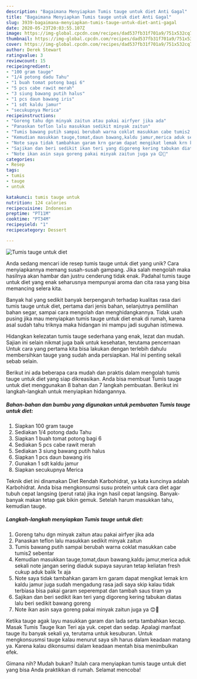 ```yaml
---
description: "Bagaimana Menyiapkan Tumis tauge untuk diet Anti Gagal"
title: "Bagaimana Menyiapkan Tumis tauge untuk diet Anti Gagal"
slug: 3939-bagaimana-menyiapkan-tumis-tauge-untuk-diet-anti-gagal
date: 2020-05-23T20:03:55.107Z
image: https://img-global.cpcdn.com/recipes/dad537fb31f701a9/751x532cq70/tumis-tauge-untuk-diet-foto-resep-utama.jpg
thumbnail: https://img-global.cpcdn.com/recipes/dad537fb31f701a9/751x532cq70/tumis-tauge-untuk-diet-foto-resep-utama.jpg
cover: https://img-global.cpcdn.com/recipes/dad537fb31f701a9/751x532cq70/tumis-tauge-untuk-diet-foto-resep-utama.jpg
author: Derek Stewart
ratingvalue: 3
reviewcount: 15
recipeingredient:
- "100 gram tauge"
- "1/4 potong dadu Tahu"
- "1 buah tomat potong bagi 6"
- "5 pcs cabe rawit merah"
- "3 siung bawang putih halus"
- "1 pcs daun bawang iris"
- "1 sdt kaldu jamur"
- "secukupnya Merica"
recipeinstructions:
- "Goreng tahu dgn minyak zaitun atau pakai airfyer jika ada"
- "Panaskan teflon lalu masukkan sedikit minyak zaitun"
- "Tumis bawang putih sampai berubah warna coklat masukkan cabe tumis2 sebentar"
- "Kemudian masukkan tauge,tomat,daun bawang,kaldu jamur,merica aduk sekali note jangan sering diaduk supaya sayuran tetap keliatan fresh cukup aduk balik 1x aja"
- "Note saya tidak tambahkan garam krn garam dapat mengikat lemak krn kaldu jamur juga sudah mengadung rasa jadi saya skip kalau tidak terbiasa bisa pakai garam seperempat dan tambah saus tiram ya"
- "Sajikan dan beri sedikit ikan teri yang digoreng kering tabukan diatas lalu beri sedikit bawang goreng"
- "Note ikan asin saya goreng pakai minyak zaitun juga ya 😊🙏"
categories:
- Resep
tags:
- tumis
- tauge
- untuk

katakunci: tumis tauge untuk 
nutrition: 124 calories
recipecuisine: Indonesian
preptime: "PT11M"
cooktime: "PT34M"
recipeyield: "1"
recipecategory: Dessert

---
```



![Tumis tauge untuk diet](https://img-global.cpcdn.com/recipes/dad537fb31f701a9/751x532cq70/tumis-tauge-untuk-diet-foto-resep-utama.jpg)

Anda sedang mencari ide resep tumis tauge untuk diet yang unik? Cara menyiapkannya memang susah-susah gampang. Jika salah mengolah maka hasilnya akan hambar dan justru cenderung tidak enak. Padahal tumis tauge untuk diet yang enak seharusnya mempunyai aroma dan cita rasa yang bisa memancing selera kita.

Banyak hal yang sedikit banyak berpengaruh terhadap kualitas rasa dari tumis tauge untuk diet, pertama dari jenis bahan, selanjutnya pemilihan bahan segar, sampai cara mengolah dan menghidangkannya. Tidak usah pusing jika mau menyiapkan tumis tauge untuk diet enak di rumah, karena asal sudah tahu triknya maka hidangan ini mampu jadi suguhan istimewa.

Hidangkan kelezatan tumis tauge sederhana yang enak, lezat dan mudah. Sajian ini selain nikmat juga baik untuk kesehatan, terutama pencernaan Untuk cara yang pertama kita bisa lakukan dengan terlebih dahulu membersihkan tauge yang sudah anda persiapkan. Hal ini penting sekali sebab selain.


Berikut ini ada beberapa cara mudah dan praktis dalam mengolah tumis tauge untuk diet yang siap dikreasikan. Anda bisa membuat Tumis tauge untuk diet menggunakan 8 bahan dan 7 langkah pembuatan. Berikut ini langkah-langkah untuk menyiapkan hidangannya.

<!--inarticleads1-->

##### Bahan-bahan dan bumbu yang digunakan untuk pembuatan Tumis tauge untuk diet:

1. Siapkan 100 gram tauge
1. Sediakan 1/4 potong dadu Tahu
1. Siapkan 1 buah tomat potong bagi 6
1. Sediakan 5 pcs cabe rawit merah
1. Sediakan 3 siung bawang putih halus
1. Siapkan 1 pcs daun bawang iris
1. Gunakan 1 sdt kaldu jamur
1. Siapkan secukupnya Merica


Teknik diet ini dinamakan Diet Rendah Karbohidrat, ya kata kuncinya adalah Karbohidrat. Anda bisa mengkonsumsi susu protein untuk cara diet agar tubuh cepat langsing (perut rata) jika ingn hasil cepat langsing. Banyak-banyak makan tetap gak bikin gemuk. Setelah harum masukkan tahu, kemudian tauge. 

<!--inarticleads2-->

##### Langkah-langkah menyiapkan Tumis tauge untuk diet:

1. Goreng tahu dgn minyak zaitun atau pakai airfyer jika ada
1. Panaskan teflon lalu masukkan sedikit minyak zaitun
1. Tumis bawang putih sampai berubah warna coklat masukkan cabe tumis2 sebentar
1. Kemudian masukkan tauge,tomat,daun bawang,kaldu jamur,merica aduk sekali note jangan sering diaduk supaya sayuran tetap keliatan fresh cukup aduk balik 1x aja
1. Note saya tidak tambahkan garam krn garam dapat mengikat lemak krn kaldu jamur juga sudah mengadung rasa jadi saya skip kalau tidak terbiasa bisa pakai garam seperempat dan tambah saus tiram ya
1. Sajikan dan beri sedikit ikan teri yang digoreng kering tabukan diatas lalu beri sedikit bawang goreng
1. Note ikan asin saya goreng pakai minyak zaitun juga ya 😊🙏


Ketika tauge agak layu masukkan garam dan lada serta tambahkan kecap. Masak Tumis Tauge Ikan Teri aja yuk. cepet dan sedap. Apalagi manfaat tauge itu banyak sekali ya, terutama untuk kesuburan. Untuk mengkonsusmsi tauge kalau menurut saya sih harus dalam keadaan matang ya. Karena kalau dikonsumsi dalam keadaan mentah bisa menimbulkan efek. 

Gimana nih? Mudah bukan? Itulah cara menyiapkan tumis tauge untuk diet yang bisa Anda praktikkan di rumah. Selamat mencoba!

